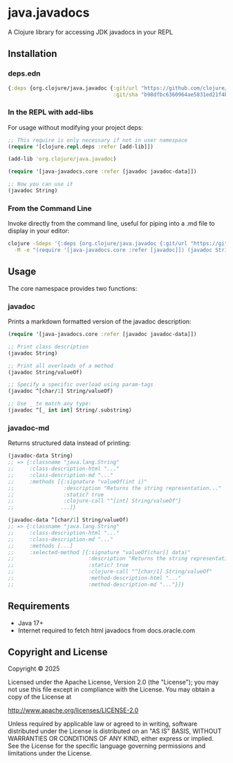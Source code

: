# java.javadocs

A Clojure library for accessing JDK javadocs in your REPL

## Installation

### deps.edn

```clojure
{:deps {org.clojure/java.javadoc {:git/url "https://github.com/clojure/java.javadoc"
                                  :git/sha "b98dfbc6360964ae5831ed21f4b794f05568e8d0"}}}
```

### In the REPL with add-libs

For usage without modifying your project deps:

```clojure
;; This require is only necessary if not in user namespace
(require '[clojure.repl.deps :refer [add-lib]])

(add-lib 'org.clojure/java.javadoc)

(require '[java-javadocs.core :refer [javadoc javadoc-data]])

;; Now you can use it
(javadoc String)
```

### From the Command Line

Invoke directly from the command line, useful for piping into a .md file to display in your editor:

```bash
clojure -Sdeps '{:deps {org.clojure/java.javadoc {:git/url "https://github.com/clojure/java.javadoc" :git/sha "b98dfbc6360964ae5831ed21f4b794f05568e8d0"}}}' \
  -M -e "(require '[java-javadocs.core :refer [javadoc]]) (javadoc String)"
```

## Usage

The core namespace provides two functions:

### javadoc

Prints a markdown formatted version of the javadoc description:

```clojure
(require '[java-javadocs.core :refer [javadoc javadoc-data]])

;; Print class description
(javadoc String)

;; Print all overloads of a method
(javadoc String/valueOf)

;; Specify a specific overload using param-tags
(javadoc ^[char/1] String/valueOf)

;; Use _ to match any type:
(javadoc ^[_ int int] String/.substring)
```

### javadoc-md

Returns structured data instead of printing:

```clojure
(javadoc-data String)
;; => {:classname "java.lang.String"
;;     :class-description-html "..."
;;     :class-description-md "..."
;;     :methods [{:signature "valueOf(int i)"
;;                :description "Returns the string representation..."
;;                :static? true
;;                :clojure-call "^[int] String/valueOf"}
;;               ...]}

(javadoc-data ^[char/1] String/valueOf)
;; => {:classname "java.lang.String"
;;     :class-description-html "..."
;;     :class-description-md "..."
;;     :methods [...]
;;     :selected-method [{:signature "valueOf(char[] data)"
;;                        :description "Returns the string representation..."
;;                        :static? true
;;                        :clojure-call "^[char/1] String/valueOf"
;;                        :method-description-html "..."
;;                        :method-description-md "..."}]}
```

## Requirements

- Java 17+
- Internet required to fetch html javadocs from docs.oracle.com

## Copyright and License

Copyright © 2025

Licensed under the Apache License, Version 2.0 (the "License"); you may not use this file except in compliance with the License. You may obtain a copy of the License at

http://www.apache.org/licenses/LICENSE-2.0

Unless required by applicable law or agreed to in writing, software distributed under the License is distributed on an "AS IS" BASIS, WITHOUT WARRANTIES OR CONDITIONS OF ANY KIND, either express or implied. See the License for the specific language governing permissions and limitations under the License.
